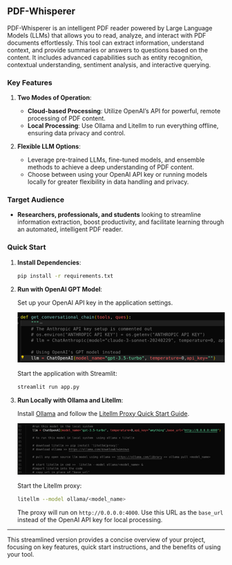 
## PDF-Whisperer

PDF-Whisperer is an intelligent PDF reader powered by Large Language Models (LLMs) that allows you to read, analyze, and interact with PDF documents effortlessly. This tool can extract information, understand context, and provide summaries or answers to questions based on the content. It includes advanced capabilities such as entity recognition, contextual understanding, sentiment analysis, and interactive querying.

### Key Features
1. **Two Modes of Operation**:
   - **Cloud-based Processing**: Utilize OpenAI’s API for powerful, remote processing of PDF content.
   - **Local Processing**: Use Ollama and Litellm to run everything offline, ensuring data privacy and control.

2. **Flexible LLM Options**:
   - Leverage pre-trained LLMs, fine-tuned models, and ensemble methods to achieve a deep understanding of PDF content.
   - Choose between using your OpenAI API key or running models locally for greater flexibility in data handling and privacy.

### Target Audience
- **Researchers, professionals, and students** looking to streamline information extraction, boost productivity, and facilitate learning through an automated, intelligent PDF reader.

### Quick Start

1. **Install Dependencies**:

   ```bash
   pip install -r requirements.txt
   ```

2. **Run with OpenAI GPT Model**:

   Set up your OpenAI API key in the application settings.

   ![OpenAI Setup](image-1.png)

   Start the application with Streamlit:

   ```bash
   streamlit run app.py
   ```

3. **Run Locally with Ollama and Litellm**:

   Install [Ollama](https://ollama.com/download/) and follow the [Litellm Proxy Quick Start Guide](https://docs.litellm.ai/docs/proxy/quick_start#quick-start---litellm-proxy--configyaml).

   ![Local Setup](image.png)

   Start the Litellm proxy:

   ```bash
   litellm --model ollama/<model_name>
   ```

   The proxy will run on `http://0.0.0.0:4000`. Use this URL as the `base_url` instead of the OpenAI API key for local processing.

---

This streamlined version provides a concise overview of your project, focusing on key features, quick start instructions, and the benefits of using your tool.